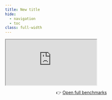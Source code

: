 ```yaml
---
title: New title
hide:
  - navigation
  - toc
class: full-width
---
```


<style>
article.md-content__inner h1:first-of-type {
  display: none !important;
}
</style>

<iframe src="https://wagnerks.github.io/ecss_benchmarks/" 
        class="benchmarks-frame"
        scrolling="no">
</iframe>

<p style="text-align:center; margin-top:12px;">
  👉 <a href="https://wagnerks.github.io/ecss_benchmarks/" target="_blank">
     Open full benchmarks
  </a>
</p>